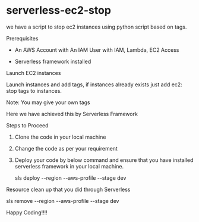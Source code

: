 # serverless-ec2-stop

we have a script to stop ec2 instances using python script based on tags.

Prerequisites

* An AWS Account with An IAM User with IAM, Lambda, EC2 Access

* Serverless framework installed

Launch EC2 instances

Launch instances and add tags, if instances already exists just add ec2: stop tags to instances. 

Note: You may give your own tags


Here we have achieved this by Serverless Framework

Steps to Proceed

1. Clone the code in your local machine

2. Change the code as per your requirement

3. Deploy your code by below command and ensure that you have installed serverless framework in your local machine.

   sls deploy  --region <region> --aws-profile <profile-name> --stage dev

Resource clean up that you did through Serverless 

   sls remove  --region <region> --aws-profile <profile-name> --stage dev


Happy Coding!!!!



